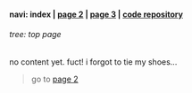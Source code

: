 #### navi: index | [page 2](002.md) | [page 3](003.html) | [code repository](https://github.com/esteeschwarz/joni-tut)
###### tree: top page
no content yet. fuct! i forgot to tie my shoes...   
> go to [page 2](002.md)